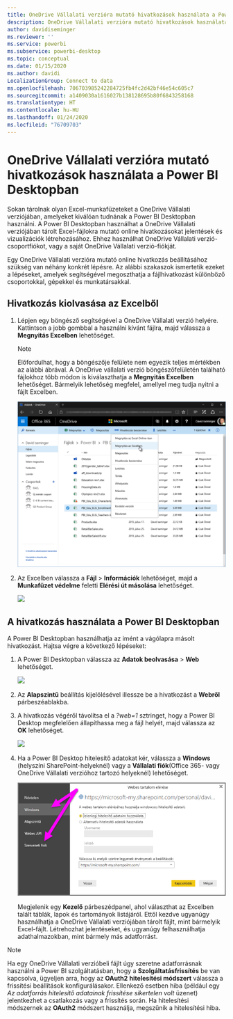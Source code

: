 ```yaml
---
title: OneDrive Vállalati verzióra mutató hivatkozások használata a Power BI Desktopban
description: OneDrive Vállalati verzióra mutató hivatkozások használata a Power BI Desktopban
author: davidiseminger
ms.reviewer: ''
ms.service: powerbi
ms.subservice: powerbi-desktop
ms.topic: conceptual
ms.date: 01/15/2020
ms.author: davidi
LocalizationGroup: Connect to data
ms.openlocfilehash: 706703985242284725fb4fc2d42bf46e54c605c7
ms.sourcegitcommit: a1409030a1616027b138128695b80f6843258168
ms.translationtype: HT
ms.contentlocale: hu-HU
ms.lasthandoff: 01/24/2020
ms.locfileid: "76709703"
---
```

# <a name="use-onedrive-for-business-links-in-power-bi-desktop"></a>OneDrive Vállalati verzióra mutató hivatkozások használata a Power BI Desktopban
Sokan tárolnak olyan Excel-munkafüzeteket a OneDrive Vállalati verziójában, amelyeket kiválóan tudnának a Power BI Desktopban használni. A Power BI Desktopban használhat a OneDrive Vállalati verziójában tárolt Excel-fájlokra mutató online hivatkozásokat jelentések és vizualizációk létrehozásához. Ehhez használhat OneDrive Vállalati verzió-csoportfiókot, vagy a saját OneDrive Vállalati verzió-fiókját.

Egy OneDrive Vállalati verzióra mutató online hivatkozás beállításához szükség van néhány konkrét lépésre. Az alábbi szakaszok ismertetik ezeket a lépéseket, amelyek segítségével megoszthatja a fájlhivatkozást különböző csoportokkal, gépekkel és munkatársakkal.

## <a name="get-a-link-from-excel"></a>Hivatkozás kiolvasása az Excelből
1. Lépjen egy böngésző segítségével a OneDrive Vállalati verzió helyére. Kattintson a jobb gombbal a használni kívánt fájlra, majd válassza a **Megnyitás Excelben** lehetőséget.
   
   > [!NOTE]
   > Előfordulhat, hogy a böngészője felülete nem egyezik teljes mértékben az alábbi ábrával. A OneDrive vállalati verzió böngészőfelületén található fájlokhoz több módon is kiválaszthatja a **Megnyitás Excelben** lehetőséget. Bármelyik lehetőség megfelel, amellyel meg tudja nyitni a fájlt Excelben.
   > 
   > 
   
   ![](media/desktop-use-onedrive-business-links/odb-links_02.png)
2. Az Excelben válassza a **Fájl** > **Információk** lehetőséget, majd a **Munkafüzet védelme** feletti **Elérési út másolása** lehetőséget.
   
   ![](media/desktop-use-onedrive-business-links/onedrive-copy-path.png)

## <a name="use-the-link-in-power-bi-desktop"></a>A hivatkozás használata a Power BI Desktopban
A Power BI Desktopban használhatja az imént a vágólapra másolt hivatkozást. Hajtsa végre a következő lépéseket:

1. A Power BI Desktopban válassza az **Adatok beolvasása** > **Web** lehetőséget.
   
   ![](media/desktop-use-onedrive-business-links/power-bi-web-link-onedrive.png)
2. Az **Alapszintű** beállítás kijelölésével illessze be a hivatkozást a **Webről** párbeszéablakba.
3. A hivatkozás végéről távolítsa el a *?web=1* sztringet, hogy a Power BI Desktop megfelelően állapíthassa meg a fájl helyét, majd válassza az **OK** lehetőséget.
   
    ![](media/desktop-use-onedrive-business-links/power-bi-web-link-confirmation.png) 
4. Ha a Power BI Desktop hitelesítő adatokat kér, válassza a **Windows** (helyszíni SharePoint-helyeknél) vagy a **Vállalati fiók**(Office 365- vagy OneDrive Vállalati verzióhoz tartozó helyeknél) lehetőséget.
   
   ![](media/desktop-use-onedrive-business-links/odb-links_06.png)

   Megjelenik egy **Kezelő** párbeszédpanel, ahol választhat az Excelben talált táblák, lapok és tartományok listájáról. Ettől kezdve ugyanúgy használhatja a OneDrive Vállalati verziójában tárolt fájlt, mint bármelyik Excel-fájlt. Létrehozhat jelentéseket, és ugyanúgy felhasználhatja adathalmazokban, mint bármely más adatforrást.

> [!NOTE]
> Ha egy OneDrive Vállalati verzióbeli fájlt úgy szeretne adatforrásnak használni a Power BI szolgáltatásban, hogy a **Szolgáltatásfrissítés** be van kapcsolva, ügyeljen arra, hogy az **OAuth2** **hitelesítési módszert** válassza a frissítési beállítások konfigurálásakor. Ellenkező esetben hiba (például egy *Az adatforrás hitelesítő adatainak frissítése sikertelen volt* üzenet) jelentkezhet a csatlakozás vagy a frissítés során. Ha hitelesítési módszernek az **OAuth2** módszert használja, megszűnik a hitelesítési hiba.
> 
> 

